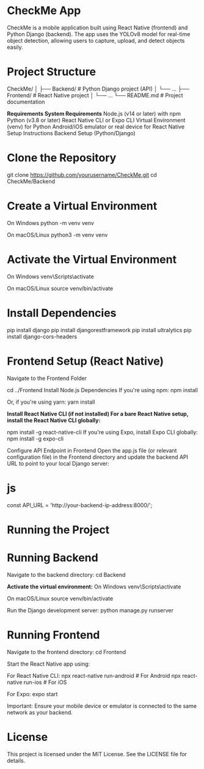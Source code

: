 # CheckMe App

CheckMe is a mobile application built using React Native (frontend) and Python Django (backend). The app uses the YOLOv8 model for real-time object detection, allowing users to capture, upload, and detect objects easily.


# Project Structure
CheckMe/
│
├── Backend/           # Python Django project (API)
│   └── ... 
├── Frontend/          # React Native project
│   └── ...
└── README.md          # Project documentation


**Requirements
System Requirements**
Node.js (v14 or later) with npm
Python (v3.8 or later)
React Native CLI or Expo CLI
Virtual Environment (venv) for Python
Android/iOS emulator or real device for React Native
Setup Instructions
Backend Setup (Python/Django)


# Clone the Repository

git clone https://github.com/yourusername/CheckMe.git
cd CheckMe/Backend


# Create a Virtual Environment

On Windows
python -m venv venv

On macOS/Linux
python3 -m venv venv


# Activate the Virtual Environment

On Windows
venv\Scripts\activate

On macOS/Linux
source venv/bin/activate


# Install Dependencies

pip install django
pip install djangorestframework
pip install ultralytics
pip install django-cors-headers


# Frontend Setup (React Native)

Navigate to the Frontend Folder

cd ../Frontend
Install Node.js Dependencies If you're using npm:
npm install

Or, if you're using yarn:
yarn install


**Install React Native CLI (if not installed) For a bare React Native setup, install the React Native CLI globally:**

npm install -g react-native-cli
If you're using Expo, install Expo CLI globally:
npm install -g expo-cli

Configure API Endpoint in Frontend Open the app.js file (or relevant configuration file) in the Frontend directory and update the backend API URL to point to your local Django server:

# js

const API_URL = 'http://your-backend-ip-address:8000/';


# Running the Project

# Running Backend
Navigate to the backend directory:
cd Backend

**Activate the virtual environment:**
On Windows
venv\Scripts\activate

On macOS/Linux
source venv/bin/activate

Run the Django development server:
python manage.py runserver


# Running Frontend
Navigate to the frontend directory:
cd Frontend

Start the React Native app using:

For React Native CLI:
npx react-native run-android  # For Android
npx react-native run-ios      # For iOS

For Expo:
expo start

Important: Ensure your mobile device or emulator is connected to the same network as your backend.

# License
This project is licensed under the MIT License. See the LICENSE file for details.

